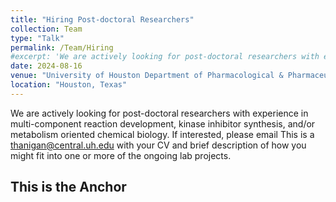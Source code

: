 ```yaml
---
title: "Hiring Post-doctoral Researchers"
collection: Team
type: "Talk"
permalink: /Team/Hiring
#excerpt: 'We are actively looking for post-doctoral researchers with experience in multi-component reaction development, kinase inhibitor synthesis, and/or metabolism oriented chemical biology. If interested, please email thanigan@central.uh.edu describing how you might fit into one or more of the ongoing lab projects.'
date: 2024-08-16
venue: "University of Houston Department of Pharmacological & Pharmaceutical Sciences"
location: "Houston, Texas"
---
```


We are actively looking for post-doctoral researchers with experience in multi-component reaction development, kinase inhibitor synthesis, and/or metabolism oriented chemical biology. If interested, please email This is a [thanigan@central.uh.edu](mailto:thanigan@cougernet.uh.edu?subject=Postdoc%20Applicant) with your CV and brief description of how you might fit into one or more of the ongoing lab projects.

<h2 id="anchor">This is the Anchor</h2>